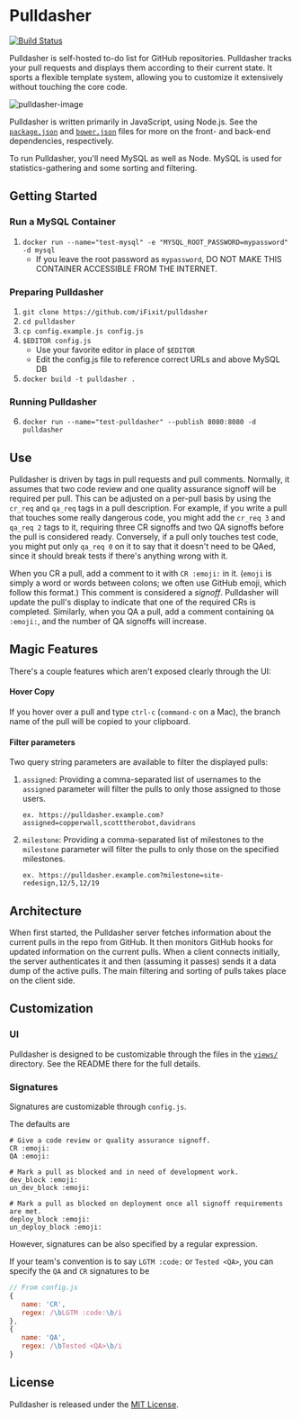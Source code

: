 # Pulldasher
[![Build Status](https://travis-ci.org/iFixit/pulldasher.svg?branch=master)](https://travis-ci.org/iFixit/pulldasher)

Pulldasher is self-hosted to-do list for GitHub repositories.
Pulldasher tracks your pull requests and displays them according to their
current state. It sports a flexible template system, allowing you to customize
it extensively without touching the core code.

![pulldasher-image](https://cloud.githubusercontent.com/assets/2539016/11315808/78af398e-8fad-11e5-81d4-b59ae6109dec.png)

Pulldasher is written primarily in JavaScript, using Node.js. See the
[`package.json`](package.json/) and [`bower.json`](bower.json/) files for more on the front- and back-end
dependencies, respectively.

To run Pulldasher, you'll need MySQL as well as Node. MySQL is used for
statistics-gathering and some sorting and filtering.

## Getting Started

### Run a MySQL Container
1. `docker run --name="test-mysql" -e "MYSQL_ROOT_PASSWORD=mypassword" -d mysql`
   * If you leave the root password as `mypassword`, DO NOT MAKE THIS CONTAINER ACCESSIBLE FROM THE INTERNET.
### Preparing Pulldasher
1. `git clone https://github.com/iFixit/pulldasher`
2. `cd pulldasher`
3. `cp config.example.js config.js`
4. `$EDITOR config.js`
   * Use your favorite editor in place of `$EDITOR`
   * Edit the config.js file to reference correct URLs and above MySQL DB
5. `docker build -t pulldasher .`
### Running Pulldasher
6. `docker run --name="test-pulldasher" --publish 8080:8080 -d pulldasher`

## Use
Pulldasher is driven by tags in pull requests and pull comments. Normally, it
assumes that two code review and one quality assurance signoff will be
required per pull. This can be adjusted on a per-pull basis by using the
`cr_req` and `qa_req` tags in a pull description. For example, if you write a
pull that touches some really dangerous code, you might add the `cr_req 3` and
`qa_req 2` tags to it, requiring three CR signoffs and two QA signoffs before
the pull is considered ready. Conversely, if a pull only touches test code, you
might put only `qa_req 0` on it to say that it doesn't need to be QAed, since
it should break tests if there's anything wrong with it.

When you CR a pull, add a comment to it with `CR :emoji:` in it.
(`emoji` is simply a word or words between colons; we often use GitHub emoji,
which follow this format.) This comment is considered a _signoff_. Pulldasher
will update the pull's display to indicate that one of the required CRs is
completed.  Similarly, when you QA a pull, add a comment containing
`QA :emoji:`, and the number of QA signoffs will increase.

## Magic Features
There's a couple features which aren't exposed clearly through the UI:

#### Hover Copy
If you hover over a pull and type `ctrl-c` (`command-c` on a Mac), the branch
name of the pull will be copied to your clipboard.

#### Filter parameters
Two query string parameters are available to filter the displayed pulls:

1. `assigned`: Providing a comma-separated list of usernames to the `assigned`
   parameter will filter the pulls to only those assigned to those users.

   ```ex. https://pulldasher.example.com?assigned=copperwall,scotttherobot,davidrans```

2. `milestone`: Providing a comma-separated list of milestones to the
   `milestone` parameter will filter the pulls to only those on the specified
   milestones.

   ```ex. https://pulldasher.example.com?milestone=site-redesign,12/5,12/19```


## Architecture
When first started, the Pulldasher server fetches information about the current
pulls in the repo from GitHub. It then monitors GitHub hooks for updated
information on the current pulls. When a client connects initially, the server
authenticates it and then (assuming it passes) sends it a data dump of the
active pulls.  The main filtering and sorting of pulls takes place on the client
side.

## Customization

### UI
Pulldasher is designed to be customizable through the files in the
[`views/`](views/) directory. See the README there for the full details.

### Signatures
Signatures are customizable through `config.js`.

The defaults are

```
# Give a code review or quality assurance signoff.
CR :emoji:
QA :emoji:

# Mark a pull as blocked and in need of development work.
dev_block :emoji:
un_dev_block :emoji:

# Mark a pull as blocked on deployment once all signoff requirements are met.
deploy_block :emoji:
un_deploy_block :emoji:
```

However, signatures can be also specified by a regular expression.

If your team's convention is to say `LGTM :code:` or `Tested <QA>`, you can
specify the `QA` and `CR` signatures to be

```js
// From config.js
{
   name: 'CR',
   regex: /\bLGTM :code:\b/i
},
{
   name: 'QA',
   regex: /\bTested <QA>\b/i
}
```

## License

Pulldasher is released under the [MIT License](LICENSE/).
